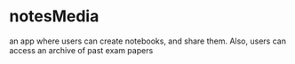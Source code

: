 # notesMedia
an app where users can create notebooks, and share them. Also, users can access an archive of past exam papers
